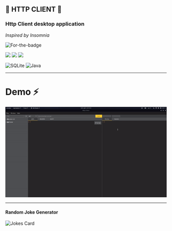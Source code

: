 ## 🌌 **HTTP CLIENT** 🌌

### Http Client desktop application 
_Inspired by Insomnia_



![For-the-badge](https://img.shields.io/badge/License-GPLv3-blue.svg?logo=appveyor&style=for-the-badge)

![](https://badgen.net/github/status/micromatch/micromatch/4.0.1?label=windows&style=flat-square)
![](https://badgen.net/github/status/micromatch/micromatch/4.0.1?label=macos&style=flat-square)
![](https://badgen.net/github/status/micromatch/micromatch/4.0.1?label=linux&style=flat-square)

![SQLite](https://img.shields.io/badge/sqlite-%2307405e.svg?style=for-the-badge&logo=sqlite&logoColor=white)
![Java](https://img.shields.io/badge/java-%23ED8B00.svg?style=for-the-badge&logo=java&logoColor=white)

---
# Demo ⚡
![Demo](screenshots/demo.gif)

[//]: # (![Demo]&#40;screenshots/first_demo.png&#41;)

---

#### Random Joke Generator
![Jokes Card](https://readme-jokes.vercel.app/api)

